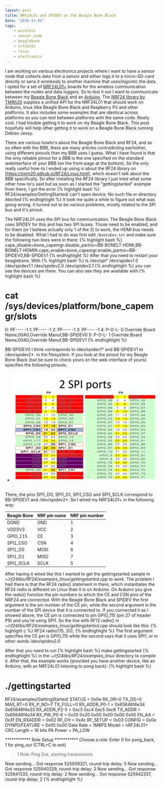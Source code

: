 ```yaml
---
layout: post
title: NRF24L01 and SPIDEV on the Beagle Bone Black
date: "2016-11-01"
tags: 
    - wireless
    - sensor_node
    - beaglebone
    - nrf24l01
    - linux
    - electronics
---
```

I am working on various electronics projects where I want to have a sensor node that collects data from a sensor and either logs it to a micro-SD-card directly or sens it wirelessly to another machine that uses/logs/etc the data. I opted for a set of [NRF24L01+](http://www.nordicsemi.com/eng/Products/2.4GHz-RF/nRF24L01) boards for the wireless communication between the nodes and data loggers. So to test it out I want to communicate between my [Beagle Bone Black](http://www.nordicsemi.com/eng/Products/2.4GHz-RF/nRF24L01) and an [Arduino](https://www.arduino.cc/). The [NRF24 library by TMRh20](https://www.arduino.cc/) supplies a unified API for the NRF24L01 that should work on Arduino, linux (like Beagle Bone Black and Raspberry Pi) and other platforms. It also includes some examples that are identical across platforms so you can test between platforms with the same code. Really cool. I had trouble getting it to work on my Beagle Bone Black. This post hopefully will help other getting it to work on a Beagle Bone Black running Debian Jessy.

There are various howto's about the Beagle Bone Black and RF24, and as so often with the BBB, there are many articles contradicting eachother, using different pinouts than my BBB uses I guess. What I have found is that the only reliable pinout for a BBB is the one specified on the standard webinterface of your BBB (on the front-page at the bottom). So the only really useful how-to I ended up using is about the RF24 library on [https://tmrh20.github.io/RF24/Linux.html], which doesn't talk about the BBB specifically. So after installing the RF24 library I just tried what some other how-to's said but as soon as I started the "gettingstarted" example from there, I got the error
{% highlight bash %}
RF24/examples/GettingStarted/
can't open device: No such file or directory
Aborted
{% endhighlight %}
It took me quite a while to figure out what was going wrong. It turned out to be various problems, mostly related to the SPI bus and it's pinout.

The NRF24L01 uses the SPI bus for communication. The Beagle Bone Black uses SPIDEV for this and has two SPI buses. Those need to be enabled, and for them (or I believe actually only 1 of the 2) to work, the HDMI bus needs to be disabled. What I had to do was first edit `/bootuEnv.txt` and make sure the following two lines were in there:
{% highlight bash %}
cape_disable=bone_capemgr.disable_partno=BB-BONELT-HDMI,BB-BONELT-HDMIN
cape_enable=bone_capemgr.enable_partno=BB-SPIDEV0,BB-SPIDEV1
{% endhighlight %}
After that you need to restart your beaglebone. With
{% highlight bash %}
ls /dev/spi*
/dev/spidev1.0  /dev/spidev1.1  /dev/spidev2.0  /dev/spidev2.1
{% endhighlight %}
you can see the devices are there.
You can also see they are available with
{% highlight bash %}
# cat /sys/devices/platform/bone_capemgr/slots 
0: PF----  -1 
1: PF----  -1 
2: PF----  -1 
3: PF----  -1 
4: P-O-L-   0 Override Board Name,00A0,Override Manuf,BB-SPIDEV0
5: P-O-L-   1 Override Board Name,00A0,Override Manuf,BB-SPIDEV1
{% endhighlight %}

BB-SPIDEV0 I think corresponds to /dev/spidev1\* and BB-SPIDEV1 to /dev/spidev2\*. in the filesystem. If you look at the pinout for my Beagle Bone Black (but be sure to check yours on the web-interface of yours) specifies the following pinouts:

* ![Beagle Bone Black SPI pinout](/images/bbb_spi_pinout.png).

There, the pins SPI1_DO, SPI1_D1, SPI1_CSO and SPI1_SCLK correspond to BB-SPIDEV1 and /dev/spidev2\*. So I wired my NRF24L01+ in the following way:

| Beagle Bone| NRF pin name | NRF pin number |
|------------|--------------|----------------|
| DGND       | GND          | 1              |
| VDD3V3     | VCC          | 2              |
| GPIO_115   | CE           | 3              |
| SPI1_CSO   | CSN          | 4              |
| SPI1_D0    | MOSI         | 6              |
| SPI1_D1    | MISO         | 7              |
| SPI1_SCLK  | SCLK         | 5              |


After having it wired like this I wanted to get the gettingstarted sample in *~/rf24libs/RF24/examples_linux/gettingstarted.cpp* to work. The problem I had there is that the RF24 radio() statement in there, which instantiates the RF24 radio is different on Linux than it is on Arduino. On Arduino you give the radio() function the pin numbers to which the CE and CSN pins of the NRF24 are connected. With the Beagle Bone Black and SPIDEV the first argument is the pin number of the CE pin, while the second argument is the number of the SPI device that it is connected to. If you connected it as I showed above, the CE pin is connected to pin GPIO_115 (pin 27 of header P9) and you're using SPI1. So the line with RF12 radio() in *~/rf24libs/RF24/examples_linux/gettingstarted.cpp* should look like this:
{% highlight c %}
RF24 radio(115, 20);
{% endhighlight %}
The first argument specifies the CE pin is GPIO_115 while the second says that it uses SPI1, or in other words */dev/spidev2.0*. 

After that you need to run
{% highlight bash %}
make gettingstarted
{% endhighlight %}
in the *~/rf24libs/RF24/examples_linux* directory to compile it.
After that, the example works (provided you have another device, like an Arduino, with an NRF24L01 listening to pong back):
{% highlight bash %}
# ./gettingstarted
RF24/examples/GettingStarted/
STATUS       = 0x0e RX_DR=0 TX_DS=0 MAX_RT=0 RX_P_NO=7 TX_FULL=0
RX_ADDR_P0-1     = 0x65646f4e34 0x65646f4e33
RX_ADDR_P2-5     = 0xc3 0xc4 0xc5 0xc6
TX_ADDR      = 0x65646f4e34
RX_PW_P0-6   = 0x20 0x20 0x00 0x00 0x00 0x00
EN_AA        = 0x3f
EN_RXADDR    = 0x02
RF_CH        = 0x4c
RF_SETUP     = 0x03
CONFIG       = 0x0e
DYNPD/FEATURE    = 0x00 0x00
Data Rate    = 1MBPS
Model        = nRF24L01+
CRC Length   = 16 bits
PA Power     = PA_LOW

 ************ Role Setup ***********
 Choose a role: Enter 0 for pong_back, 1 for ping_out (CTRL+C to exit) 
 >1
 Role: Ping Out, starting transmission 

 Now sending...
 Got response 525939321, round-trip delay: 5
 Now sending...
 Got response 525940329, round-trip delay: 2
 Now sending...
 Got response 525941333, round-trip delay: 2
 Now sending...
 Got response 525942337, round-trip delay: 2
{% endhighlight %}

